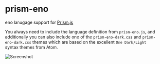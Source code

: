 # prism-eno

eno lanugage support for [Prism.js](http://prismjs.com)

You always need to include the language definition from `prism-eno.js`, and additionally you can also include one of the `prism-eno-dark.css` and `prism-eno-dark.css` themes which are based on the excellent `One Dark/Light` syntax themes from Atom.

![Screenshot](https://resources.eno-lang.org/plugins/prism.png)
